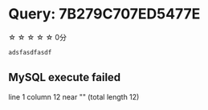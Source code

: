 # Query: 7B279C707ED5477E

☆ ☆ ☆ ☆ ☆ 0分

```sql
adsfasdfasdf
```

## MySQL execute failed

line 1 column 12 near "" (total length 12)

